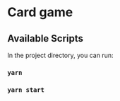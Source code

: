 # Card game

## Available Scripts

In the project directory, you can run:

### `yarn`

### `yarn start`
